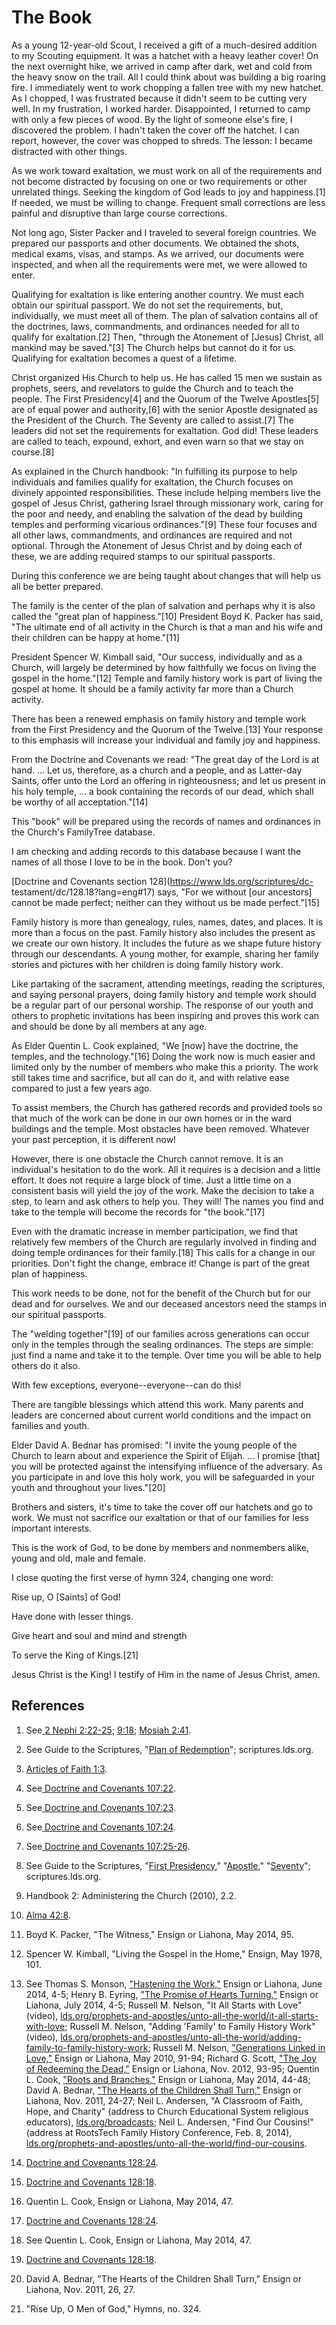 # The Book

As a young 12-year-old Scout, I received a gift of a much-desired addition to
my Scouting equipment. It was a hatchet with a heavy leather cover! On the
next overnight hike, we arrived in camp after dark, wet and cold from the
heavy snow on the trail. All I could think about was building a big roaring
fire. I immediately went to work chopping a fallen tree with my new hatchet.
As I chopped, I was frustrated because it didn't seem to be cutting very well.
In my frustration, I worked harder. Disappointed, I returned to camp with only
a few pieces of wood. By the light of someone else's fire, I discovered the
problem. I hadn't taken the cover off the hatchet. I can report, however, the
cover was chopped to shreds. The lesson: I became distracted with other
things.

As we work toward exaltation, we must work on all of the requirements and not
become distracted by focusing on one or two requirements or other unrelated
things. Seeking the kingdom of God leads to joy and happiness.[1] If needed,
we must be willing to change. Frequent small corrections are less painful and
disruptive than large course corrections.

Not long ago, Sister Packer and I traveled to several foreign countries. We
prepared our passports and other documents. We obtained the shots, medical
exams, visas, and stamps. As we arrived, our documents were inspected, and
when all the requirements were met, we were allowed to enter.

Qualifying for exaltation is like entering another country. We must each
obtain our spiritual passport. We do not set the requirements, but,
individually, we must meet all of them. The plan of salvation contains all of
the doctrines, laws, commandments, and ordinances needed for all to qualify
for exaltation.[2] Then, "through the Atonement of [Jesus] Christ, all mankind
may be saved."[3] The Church helps but cannot do it for us. Qualifying for
exaltation becomes a quest of a lifetime.

Christ organized His Church to help us. He has called 15 men we sustain as
prophets, seers, and revelators to guide the Church and to teach the people.
The First Presidency[4] and the Quorum of the Twelve Apostles[5] are of equal
power and authority,[6] with the senior Apostle designated as the President of
the Church. The Seventy are called to assist.[7] The leaders did not set the
requirements for exaltation. God did! These leaders are called to teach,
expound, exhort, and even warn so that we stay on course.[8]

As explained in the Church handbook: "In fulfilling its purpose to help
individuals and families qualify for exaltation, the Church focuses on
divinely appointed responsibilities. These include helping members live the
gospel of Jesus Christ, gathering Israel through missionary work, caring for
the poor and needy, and enabling the salvation of the dead by building temples
and performing vicarious ordinances."[9] These four focuses and all other
laws, commandments, and ordinances are required and not optional. Through the
Atonement of Jesus Christ and by doing each of these, we are adding required
stamps to our spiritual passports.

During this conference we are being taught about changes that will help us all
be better prepared.

The family is the center of the plan of salvation and perhaps why it is also
called the "great plan of happiness."[10] President Boyd K. Packer has said,
"The ultimate end of all activity in the Church is that a man and his wife and
their children can be happy at home."[11]

President Spencer W. Kimball said, "Our success, individually and as a Church,
will largely be determined by how faithfully we focus on living the gospel in
the home."[12] Temple and family history work is part of living the gospel at
home. It should be a family activity far more than a Church activity.

There has been a renewed emphasis on family history and temple work from the
First Presidency and the Quorum of the Twelve.[13] Your response to this
emphasis will increase your individual and family joy and happiness.

From the Doctrine and Covenants we read: "The great day of the Lord is at
hand. ... Let us, therefore, as a church and a people, and as Latter-day Saints,
offer unto the Lord an offering in righteousness; and let us present in his
holy temple, ... a book containing the records of our dead, which shall be
worthy of all acceptation."[14]

This "book" will be prepared using the records of names and ordinances in the
Church's FamilyTree database.

I am checking and adding records to this database because I want the names of
all those I love to be in the book. Don't you?

[Doctrine and Covenants section 128](https://www.lds.org/scriptures/dc-
testament/dc/128.18?lang=eng#17) says, "For we without [our ancestors] cannot
be made perfect; neither can they without us be made perfect."[15]

Family history is more than genealogy, rules, names, dates, and places. It is
more than a focus on the past. Family history also includes the present as we
create our own history. It includes the future as we shape future history
through our descendants. A young mother, for example, sharing her family
stories and pictures with her children is doing family history work.

Like partaking of the sacrament, attending meetings, reading the scriptures,
and saying personal prayers, doing family history and temple work should be a
regular part of our personal worship. The response of our youth and others to
prophetic invitations has been inspiring and proves this work can and should
be done by all members at any age.

As Elder Quentin L. Cook explained, "We [now] have the doctrine, the temples,
and the technology."[16] Doing the work now is much easier and limited only by
the number of members who make this a priority. The work still takes time and
sacrifice, but all can do it, and with relative ease compared to just a few
years ago.

To assist members, the Church has gathered records and provided tools so that
much of the work can be done in our own homes or in the ward buildings and the
temple. Most obstacles have been removed. Whatever your past perception, it is
different now!

However, there is one obstacle the Church cannot remove. It is an individual's
hesitation to do the work. All it requires is a decision and a little effort.
It does not require a large block of time. Just a little time on a consistent
basis will yield the joy of the work. Make the decision to take a step, to
learn and ask others to help you. They will! The names you find and take to
the temple will become the records for "the book."[17]

Even with the dramatic increase in member participation, we find that
relatively few members of the Church are regularly involved in finding and
doing temple ordinances for their family.[18] This calls for a change in our
priorities. Don't fight the change, embrace it! Change is part of the great
plan of happiness.

This work needs to be done, not for the benefit of the Church but for our dead
and for ourselves. We and our deceased ancestors need the stamps in our
spiritual passports.

The "welding together"[19] of our families across generations can occur only
in the temples through the sealing ordinances. The steps are simple: just find
a name and take it to the temple. Over time you will be able to help others do
it also.

With few exceptions, everyone--everyone--can do this!

There are tangible blessings which attend this work. Many parents and leaders
are concerned about current world conditions and the impact on families and
youth.

Elder David A. Bednar has promised: "I invite the young people of the Church
to learn about and experience the Spirit of Elijah. ... I promise [that] you
will be protected against the intensifying influence of the adversary. As you
participate in and love this holy work, you will be safeguarded in your youth
and throughout your lives."[20]

Brothers and sisters, it's time to take the cover off our hatchets and go to
work. We must not sacrifice our exaltation or that of our families for less
important interests.

This is the work of God, to be done by members and nonmembers alike, young and
old, male and female.

I close quoting the first verse of hymn 324, changing one word:

Rise up, O [Saints] of God!

Have done with lesser things.

Give heart and soul and mind and strength

To serve the King of Kings.[21]

Jesus Christ is the King! I testify of Him in the name of Jesus Christ, amen.

## References

  1. See[ 2 Nephi 2:22-25](https://www.lds.org/scriptures/bofm/2-ne/2.22-25?lang=eng#21); [9:18](https://www.lds.org/scriptures/bofm/2-ne/9.18?lang=eng#17); [Mosiah 2:41](https://www.lds.org/scriptures/bofm/mosiah/2.41?lang=eng#40).

  2. See Guide to the Scriptures, "[Plan of Redemption](https://www.lds.org/scriptures/gs/plan-of-redemption?lang=eng)"; scriptures.lds.org.

  3. [Articles of Faith 1:3](https://www.lds.org/scriptures/pgp/a-of-f/1.3?lang=eng#2).

  4. See[ Doctrine and Covenants 107:22](https://www.lds.org/scriptures/dc-testament/dc/107.22?lang=eng#21).

  5. See[ Doctrine and Covenants 107:23](https://www.lds.org/scriptures/dc-testament/dc/107.23?lang=eng#22).

  6. See[ Doctrine and Covenants 107:24](https://www.lds.org/scriptures/dc-testament/dc/107.24?lang=eng#23).

  7. See[ Doctrine and Covenants 107:25-26](https://www.lds.org/scriptures/dc-testament/dc/107.25-26?lang=eng#24).

  8. See Guide to the Scriptures, "[First Presidency](https://www.lds.org/scriptures/gs/first-presidency?lang=eng)," "[Apostle](https://www.lds.org/scriptures/gs/apostle?lang=eng)," "[Seventy](https://www.lds.org/scriptures/gs/seventy?lang=eng)"; scriptures.lds.org.

  9. Handbook 2: Administering the Church (2010), 2.2.

  10. [Alma 42:8](https://www.lds.org/scriptures/bofm/alma/42.8?lang=eng#7).

  11. Boyd K. Packer, "The Witness," Ensign or Liahona, May 2014, 95.

  12. Spencer W. Kimball, "Living the Gospel in the Home," Ensign, May 1978, 101.

  13. See Thomas S. Monson, ["Hastening the Work,"](https://www.lds.org/liahona/2014/06/hastening-the-work.p1?lang=eng) Ensign or Liahona, June 2014, 4-5; Henry B. Eyring, ["The Promise of Hearts Turning,"](https://www.lds.org/liahona/2014/07/the-promise-of-hearts-turning.p1?lang=eng) Ensign or Liahona, July 2014, 4-5; Russell M. Nelson, "It All Starts with Love" (video), [lds.org/prophets-and-apostles/unto-all-the-world/it-all-starts-with-love](http://www.lds.org/prophets-and-apostles/unto-all-the-world/it-all-starts-with-love); Russell M. Nelson, "Adding 'Family' to Family History Work" (video), [lds.org/prophets-and-apostles/unto-all-the-world/adding-family-to-family-history-work](http://www.lds.org/prophets-and-apostles/unto-all-the-world/adding-family-to-family-history-work); Russell M. Nelson, ["Generations Linked in Love,"](https://www.lds.org/liahona/2010/05/generations-linked-in-love.p1?lang=eng) Ensign or Liahona, May 2010, 91-94; Richard G. Scott, ["The Joy of Redeeming the Dead,"](https://www.lds.org/liahona/2012/11/the-joy-of-redeeming-the-dead.p1?lang=eng) Ensign or Liahona, Nov. 2012, 93-95; Quentin L. Cook, ["Roots and Branches,"](https://www.lds.org/liahona/2014/05/saturday-afternoon-session/roots-and-branches.p1?lang=eng) Ensign or Liahona, May 2014, 44-48; David A. Bednar, ["The Hearts of the Children Shall Turn,"](https://www.lds.org/liahona/2011/11/the-hearts-of-the-children-shall-turn.p1?lang=eng) Ensign or Liahona, Nov. 2011, 24-27; Neil L. Andersen, "A Classroom of Faith, Hope, and Charity" (address to Church Educational System religious educators), [lds.org/broadcasts](http://www.lds.org/prophets-and-apostles/unto-all-the-world/a-classroom-of-faith-hope-and-charity); Neil L. Andersen, "Find Our Cousins!" (address at RootsTech Family History Conference, Feb. 8, 2014), [lds.org/prophets-and-apostles/unto-all-the-world/find-our-cousins](http://www.lds.org/prophets-and-apostles/unto-all-the-world/find-our-cousins).

  14. [Doctrine and Covenants 128:24](https://www.lds.org/scriptures/dc-testament/dc/128.24?lang=eng#23).

  15. [Doctrine and Covenants 128:18](https://www.lds.org/scriptures/dc-testament/dc/128.18?lang=eng#17).

  16. Quentin L. Cook, Ensign or Liahona, May 2014, 47.

  17. [Doctrine and Covenants 128:24](https://www.lds.org/scriptures/dc-testament/dc/128.24?lang=eng#23).

  18. See Quentin L. Cook, Ensign or Liahona, May 2014, 47.

  19. [Doctrine and Covenants 128:18](https://www.lds.org/scriptures/dc-testament/dc/128.18?lang=eng#17).

  20. David A. Bednar, "The Hearts of the Children Shall Turn," Ensign or Liahona, Nov. 2011, 26, 27.

  21. "Rise Up, O Men of God," Hymns, no. 324.

